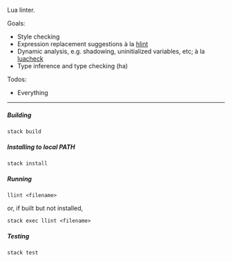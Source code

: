 Lua linter. 

Goals:

- Style checking
- Expression replacement suggestions à la [hlint](http://community.haskell.org/~ndm/hlint/)
- Dynamic analysis, e.g. shadowing, uninitialized variables, etc; à la [luacheck](https://github.com/mpeterv/luacheck)
- Type inference and type checking (ha)

Todos:

- Everything

_____

##### Building

    stack build

##### Installing to local PATH

    stack install

##### Running

    llint <filename>
    
or, if built but not installed,

    stack exec llint <filename>

##### Testing

    stack test
